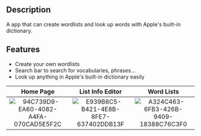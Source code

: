 ## Description
A app that can create wordlists and look up words with Apple's built-in dictionary.

## Features
- Create your own wordlists
- Search bar to search for vocabularies, phrases...
- Look up anything in Apple's built-in dictionary easily

Home Page | List Info Editor | Word Lists
| :---:  | :---: | :---: |
![94C739D9-EA60-4082-A4FA-070CAD5E5F2C](https://github.com/AndyTung401/SwiftUI-Vocabularies/assets/109213867/687773bc-40bf-4468-98e6-68186c657a24) | ![E939B8C5-B421-4E8B-8FE7-637402DDB13F](https://github.com/AndyTung401/SwiftUI-Vocabularies/assets/109213867/f6d4d4df-6960-41b8-ac85-0015ed91379d) | ![A324C463-6FB3-426B-9409-18388C76C3F0](https://github.com/AndyTung401/SwiftUI-Vocabularies/assets/109213867/59d9d24a-3e64-4951-b434-5deb0a19091d)
